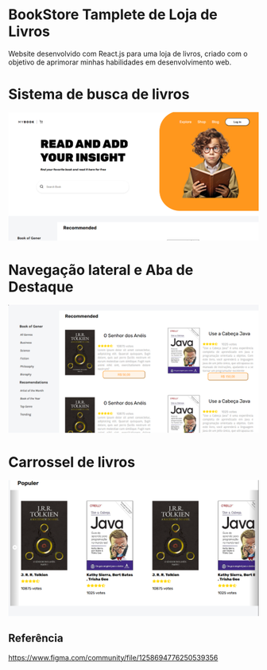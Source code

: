 # BookStore Tamplete de Loja de Livros

Website desenvolvido com React.js para uma loja de livros, criado com o objetivo de aprimorar minhas habilidades em desenvolvimento web.

# Sistema de busca de livros 
![BOOKSTORE_WEB](src/assets/Foto1.PNG)

# Navegação lateral e Aba de Destaque

![BOOKSTORE_WEB](src/assets/Foto2.PNG)


# Carrossel de livros


![BOOKSTORE_WEB](src/assets/Foto3.PNG)

## Referência 

https://www.figma.com/community/file/1258694776250539356
